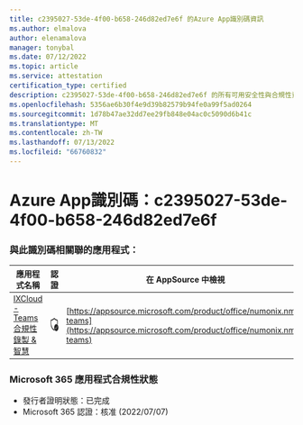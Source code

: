 ```yaml
---
title: c2395027-53de-4f00-b658-246d82ed7e6f 的Azure App識別碼資訊
ms.author: elmalova
author: elenamalova
manager: tonybal
ms.date: 07/12/2022
ms.topic: article
ms.service: attestation
certification_type: certified
description: c2395027-53de-4f00-b658-246d82ed7e6f 的所有可用安全性與合規性資訊。
ms.openlocfilehash: 5356ae6b30f4e9d39b82579b94fe0a99f5ad0264
ms.sourcegitcommit: 1d78b47ae32dd7ee29fb848e04ac0c5090d6b41c
ms.translationtype: MT
ms.contentlocale: zh-TW
ms.lasthandoff: 07/13/2022
ms.locfileid: "66760832"
---
```

# <a name="azure-app-id-c2395027-53de-4f00-b658-246d82ed7e6f"></a>Azure App識別碼：c2395027-53de-4f00-b658-246d82ed7e6f


### <a name="apps-associated-with-this-id"></a>與此識別碼相關聯的應用程式：
| **應用程式名稱** | **認證** | **在 AppSource 中檢視** |
|--------------|---------------|-----------------------|
| [IXCloud - Teams 合規性錄製 &amp; 智慧](../forward/numonix.nmx-teams.md) | <img alt="Certified application badge" src="../media/certified-badge.png" height="25" width="25" /> | [https://appsource.microsoft.com/product/office/numonix.nmx-teams](https://appsource.microsoft.com/product/office/numonix.nmx-teams) |

### <a name="microsoft-365-app-compliance-status"></a>Microsoft 365 應用程式合規性狀態
- 發行者證明狀態：已完成
- Microsoft 365 認證：核准 (2022/07/07) 
